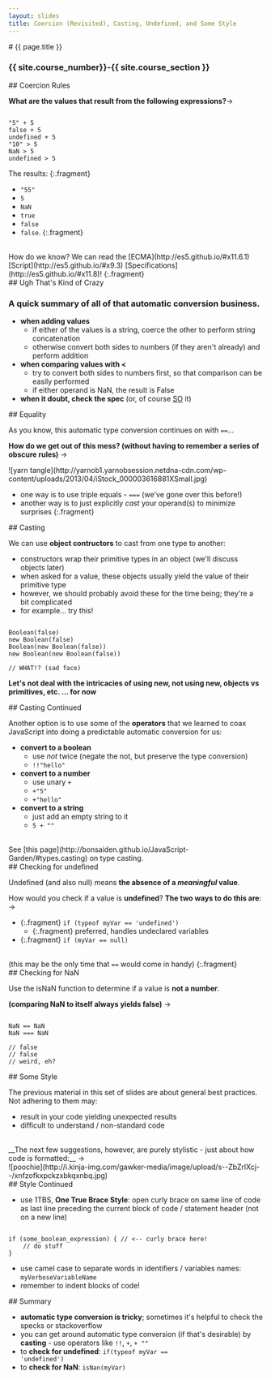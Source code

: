 ```yaml
---
layout: slides
title: Coercion (Revisited), Casting, Undefined, and Some Style
---
```

<section markdown="block" class="intro-slide">
# {{ page.title }}

### {{ site.course_number}}-{{ site.course_section }}

</section>

<section markdown="block">
## Coercion Rules

__What are the values that result from the following expressions?__&rarr;

<pre><code data-trim contenteditable>
"5" + 5
false + 5
undefined + 5
"10" > 5
NaN > 5
undefined > 5
</code></pre>

The results: 
{:.fragment}

* <code>"55"</code>
* <code>5</code>
* <code>NaN</code>
* <code>true</code>
* <code>false</code>
* <code>false</code>.
{:.fragment}

<br>
How do we know? We can read the [ECMA](http://es5.github.io/#x11.6.1) [Script](http://es5.github.io/#x9.3) [Specifications](http://es5.github.io/#x11.8)!
{:.fragment}

</section>

<section markdown="block">
## Ugh That's Kind of Crazy

### A quick summary of all of that automatic conversion business.

* __when adding values__
	* if either of the values is a string, coerce the other to perform string concatenation
	* otherwise convert both sides to numbers (if they aren't already) and perform addition
* __when comparing values with &lt;__
	* try to convert both sides to numbers first, so that comparison can be easily performed
	* if either operand is NaN, the result is False
* __when it doubt, check the spec__ (or, of course [SO](http://stackoverflow.com/questions/14687876/how-do-the-javascript-relational-comparison-operators-coerce-types) it)
</section>

<section markdown="block">
## Equality

As you know, this automatic type conversion continues on with <code>==</code>...

__How do we get out of this mess? (without having to remember a series of obscure rules)__ &rarr;

<div markdown="block" class="img">
![yarn tangle](http://yarnob1.yarnobsession.netdna-cdn.com/wp-content/uploads/2013/04/iStock_000003616881XSmall.jpg)
</div>	


* one way is to use triple equals - <code>===</code> (we've gone over this before!)
* another way is to just explicitly _cast_ your operand(s) to minimize surprises
{:.fragment}
</section>

<section markdown="block">
## Casting

We can use __object contructors__ to cast from one type to another: 

* constructors wrap their primitive types in an object (we'll discuss objects later)
* when asked for a value, these objects usually yield the value of their primitive type
* however, we should probably avoid these for the time being; they're a bit complicated
* for example... try this!

<pre><code data-trim contenteditable>
Boolean(false)
new Boolean(false)
Boolean(new Boolean(false))
new Boolean(new Boolean(false))

// WHAT!? (sad face)
</code></pre>

__Let's not deal with the intricacies of using new, not using new, objects vs primitives, etc. ... for now__
</section>

<section markdown="block">
## Casting Continued

Another option is to use some of the __operators__ that we learned to coax JavaScript into doing a predictable automatic conversion for us:

* __convert to a boolean__
	* use _not_ twice (negate the not, but preserve the type conversion)
	* <code>!!"hello"</code>
* __convert to a number__
	* use unary <code>+</code>
	* <code>+"5"</code>
	* <code>+"hello"</code>
* __convert to a string__
	* just add an empty string to it
	*  <code>5 + ""</code>

<br>
See [this page](http://bonsaiden.github.io/JavaScript-Garden/#types.casting) on type casting.
</section>

<section markdown="block">
## Checking for undefined 

Undefined (and also null) means __the absence of a _meaningful_ value__.

How would you check if a value is __undefined__? __The two ways to do this are__: &rarr;

* {:.fragment} <code>if (typeof myVar == 'undefined')</code>
	* {:.fragment} preferred, handles undeclared variables
* {:.fragment} <code>if (myVar == null)</code>

<br>
(this may be the only time that <code>==</code> would come in handy)
{:.fragment}


</section>
<section markdown="block">
## Checking for NaN

Use the isNaN function to determine if a value is __not a number__.

__(comparing NaN to itself always yields false)__ &rarr;

<pre><code data-trim contenteditable>
NaN == NaN
NaN === NaN

// false
// false
// weird, eh?
</code></pre>
</section>
<section markdown="block">
## Some Style

The previous material in this set of slides are about general best practices. Not adhering to them may:

* result in your code yielding unexpected results
* difficult to understand / non-standard code

<br>
__The next few suggestions, however, are purely stylistic - just about how code is formatted:__ &rarr;

<div markdown="block" class="img">
![poochie](http://i.kinja-img.com/gawker-media/image/upload/s--ZbZrlXcj--/xnfzofkxpckzxbkqxnbq.jpg)
</div>

</section>
<section markdown="block">
## Style Continued

* use 1TBS, __One True Brace Style__: open curly brace on same line of code as last line preceding the current block of code / statement header (not on a new line)
<pre><code data-trim contenteditable>
if (some_boolean_expression) { // <-- curly brace here!
	// do stuff
}
</code></pre>
* use camel case to separate words in identifiers / variables names: <code>myVerboseVariableName</code>
* remember to indent blocks of code!
</section>

<section markdown="block">
## Summary

* __automatic type conversion is tricky__; sometimes it's helpful to check the specks or stackoverflow
* you can get around automatic type conversion (if that's desirable) by __casting__ - use operators like <code>!!</code>, <code>+</code>, <code>+ ""</code>
* to __check for undefined__: <code>if(typeof myVar == 'undefined')</code>
* to __check for NaN__: <code>isNan(myVar)</code>
</section>
